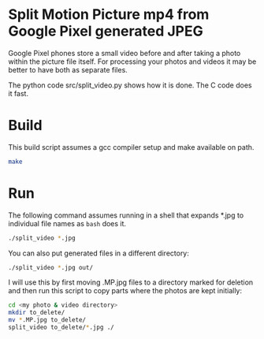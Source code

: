 # Split Motion Picture mp4 from Google Pixel generated JPEG

Google Pixel phones store a small video before and after taking a photo within the picture file itself. 
For processing your photos and videos it may be better to have both as separate files.

The python code src/split_video.py shows how it is done.
The C code does it fast.

# Build
This build script assumes a gcc compiler setup and make available on path.
```bash
make
```

# Run

The following command assumes running in a shell that expands *.jpg to individual file names as `bash` does it.
```bash
./split_video *.jpg
```

You can also put generated files in a different directory:
```bash
./split_video *.jpg out/
```

I will use this by first moving .MP.jpg files to a directory marked for deletion 
and then run this script to copy parts where the photos are kept initially:
```bash
cd <my photo & video directory>
mkdir to_delete/
mv *.MP.jpg to_delete/
split_video to_delete/*.jpg ./
```
